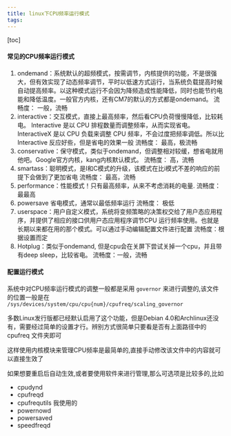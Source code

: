 ```yaml
---
title: linux下CPU频率运行模式
tags: 
---
```


[toc]

#### 常见的CPU频率运行模式

1. ondemand：系统默认的超频模式，按需调节，内核提供的功能，不是很强大，但有效实现了动态频率调节，平时以低速方式运行，当系统负载提高时候自动提高频率。以这种模式运行不会因为降频造成性能降低，同时也能节约电能和降低温度。一般官方内核，还有CM7的默认的方式都是ondemand。
	流畅度： 一般，流畅 
2. interactive：交互模式，直接上最高频率，然后看CPU负荷慢慢降低，比较耗电。  Interactive 是以 CPU 排程数量而调整频率，从而实现省电。InteractiveX 是以 CPU 负载来调整 CPU 频率，不会过度把频率调低。所以比 Interactive 反应好些，但是省电的效果一般 
	流畅度： 最高，极流畅 
3. conservative：保守模式，类似于ondemand，但调整相对较缓，想省电就用他吧。Google官方内核，kang内核默认模式。 
	流畅度： 高，流畅 
4. smartass：聪明模式，是I和C模式的升级，该模式在比i模式不差的响应的前提下会做到了更加省电
	流畅度： 最高，流畅
5. performance：性能模式！只有最高频率，从来不考虑消耗的电量.
	流畅度：最最高
6. powersave 省电模式，通常以最低频率运行
	流畅度： 极低 
7. userspace：用户自定义模式，系统将变频策略的决策权交给了用户态应用程序，并提供了相应的接口供用户态应用程序调节CPU 运行频率使用。也就是长期以来都在用的那个模式。可以通过手动编辑配置文件进行配置
	流畅度：根据设置而定
8. Hotplug：类似于ondemand, 但是cpu会在关屏下尝试关掉一个cpu，并且带有deep sleep，比较省电。
	流畅度：一般，流畅
	
#### 配置运行模式

系统中对CPU频率运行模式的调整一般都是采用 `governor` 来进行调整的,该文件的位置一般是在 `/sys/devices/system/cpu/cpu{num}/cpufreq/scaling_governor`

多数Linux发行版都已经默认启用了这个功能，但是Debian 4.0和Archlinux还没有，需要经过简单的设置才行。辨别方式很简单只要看是否有上面路径中的 cpufreq 文件夹即可

这样使用内核模块来管理CPU频率是最简单的,直接手动修改该文件中的内容就可以直接生效了

如果想要重启后自动生效,或者要使用软件来进行管理,那么可选项是比较多的,比如

- cpudynd
- cpufreqd
- cpufrequtils 我使用的
- powernowd
- powersaved
- speedfreqd

